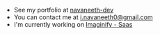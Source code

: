 
* See my portfolio at [navaneeth-dev](http://navaneeth-dev-psi.vercel.app/)
* You can contact me at [i.navaneeth0@gmail.com](mailto:i.navaneeth0@gmail.com)
* I'm currently working on [Imaginify - Saas](https://imaginify-nine-wheat.vercel.app/)
 
